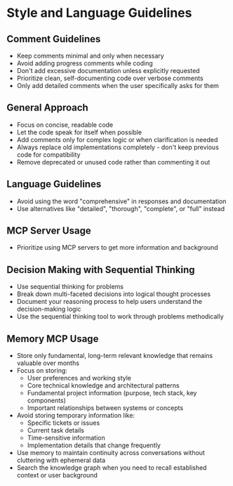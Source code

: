 # Style and Language Guidelines

## Comment Guidelines

- Keep comments minimal and only when necessary
- Avoid adding progress comments while coding
- Don't add excessive documentation unless explicitly requested
- Prioritize clean, self-documenting code over verbose comments
- Only add detailed comments when the user specifically asks for them

## General Approach

- Focus on concise, readable code
- Let the code speak for itself when possible
- Add comments only for complex logic or when clarification is needed
- Always replace old implementations completely - don't keep previous code for compatibility
- Remove deprecated or unused code rather than commenting it out

## Language Guidelines

- Avoid using the word "comprehensive" in responses and documentation
- Use alternatives like "detailed", "thorough", "complete", or "full" instead

## MCP Server Usage

- Prioritize using MCP servers to get more information and background

## Decision Making with Sequential Thinking

- Use sequential thinking for problems
- Break down multi-faceted decisions into logical thought processes
- Document your reasoning process to help users understand the decision-making logic
- Use the sequential thinking tool to work through problems methodically

## Memory MCP Usage

- Store only fundamental, long-term relevant knowledge that remains valuable over months
- Focus on storing:
  - User preferences and working style
  - Core technical knowledge and architectural patterns
  - Fundamental project information (purpose, tech stack, key components)
  - Important relationships between systems or concepts
- Avoid storing temporary information like:
  - Specific tickets or issues
  - Current task details
  - Time-sensitive information
  - Implementation details that change frequently
- Use memory to maintain continuity across conversations without cluttering with ephemeral data
- Search the knowledge graph when you need to recall established context or user background